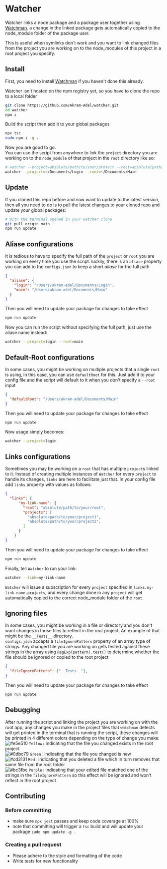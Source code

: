 # Watcher
Watcher links a node package and a package user together using [Watchman](https://facebook.github.io/watchman/). a change in the linked package gets automatically copied to the node_module folder of the package user.

This is useful when symlinks don't work and you want to link changed files from the project you are working on to the node_modules of this project in a root project you specify.

## Install
First, you need to install [Watchman](https://facebook.github.io/watchman/docs/install.html) if you haven't done this already.

Watcher isn't hosted on the npm registry yet, so you have to clone the repo to a local folder
```sh
git clone https://github.com/Akram-Adel/watcher.git
cd watcher
npm i
```

Build the script then add it to your global packages
```sh
npx tsc
sudo npm i -g .
```

Now you are good to go. \
You can use the script from anywhere to link the `project` directory you are working on to the `node_module` of that project in the `root` directory like so:
```sh
# watcher --project=absolute/path/to/your/project --root=absolute/path/to/your/root
watcher --project=~/Documents/Login --root=~/Documents/Main
```

## Update
If you cloned this repo before and now want to update to the latest version, then all you need to do is to pull the latest changes to your cloned repo and update your global packages:
```sh
# With the terminal opened in your watcher clone
git pull origin main
npm run update
```

## Aliase configurations
It is tedious to have to specify the full path of the `project` or `root` you are working on every time you use the script. luckily, there is an `aliase` property you can add to the `configs.json` to keep a short *aliase* for the full path
```json
{
  "aliase": {
    "login": "/Users/akram-adel/Documents/Login",
    "main": "/Users/akram-adel/Documents/Main"
  }
}
```
Then you will need to update your package for changes to take effect
```sh
npm run update
```
Now you can run the script without specifying the full path, just use the aliase name instead:
```sh
watcher --project=login --root=main
```

## Default-Root configurations
In some cases, you might be working on multiple projects that a single `root` is using, in this case, you can use `defaultRoot` for this. Just add it to your config file and the script will default to it when you don't specify a `--root` input
```json
{
  "defaultRoot": "/Users/akram-adel/Documents/Main"
}
```
Then you will need to update your package for changes to take effect
```sh
npm run update
```
Now usage simply becomes:
```sh
watcher --project=login
```

## Links configurations
Sometimes you may be working on a `root` that has multiple `project`s linked to it. Instead of creating multiple instances of `Watcher` for every `project` to handle its changes, `links` are here to facilitate just that.
In your config file add `links` property with values as follows:
```json
{
  "links": {
      "my-link-name": {
        "root": "absolute/path/to/your/root",
        "projects": [
          "absolute/path/to/your/project1",
          "absolute/path/to/your/project2",
        ]
      }
    }
}
```
Then you will need to update your package for changes to take effect
```sh
npm run update
```
Finally, tell `Watcher` to run your link:
```sh
watcher --link=my-link-name
```
`Watcher` will issue a subscription for every `project` specified in `links.my-link-name.projects`, and every change done in any `project` will get automatically copied to the correct node_module folder of the `root`.

## Ignoring files
In some cases, you might be working in a file or directory and you don't want changes in those files to reflect in the root project. An example of that might be the `__Tests__` directory. \
`configs.json` accepts a `fileIgnorePattern` property of an array type of strings. Any changed file you are working on gets tested against these strings in the array using `RegExp(pattern).test()` to determine whether the file should be ignored or copied to the root project
```json
{
  "fileIgnorePattern": ["__Tests__"],
}
```
Then you will need to update your package for changes to take effect
```sh
npm run update
```

## Debugging
After running the script and linking the project you are working on with the root app, any changes you make in the project files that `watchman` detects will get printed in the terminal that is running the script, these changes will be printed in 4 different colors depending on the type of change you make: \
![#e5e510](https://via.placeholder.com/15/e5e510/000000?text=+) `Yellow:` indicating that the file you changed exists in the root project \
![#0dbc79](https://via.placeholder.com/15/0dbc79/000000?text=+) `Green:` indicating that the file you changed is new \
![#cd3131](https://via.placeholder.com/15/cd3131/000000?text=+) `Red:` indicating that you deleted a file which in turn removes that same file from the root folder \
![#bc3fbc](https://via.placeholder.com/15/bc3fbc/000000?text=+) `Purple:` indicating that your edited file matched one of the strings in the `fileIgnorePattern` so this effect will be ignored and won't reflect in the root project

## Contributing
### Before committing
- make sure `npx jest` passes and keep code coverage at 100%
- note that committing will trigger a `tsc` build and will update your package `sudo npm update -g .`
### Creating a pull request
- Please adhere to the style and formatting of the code
- Write tests for new functionality